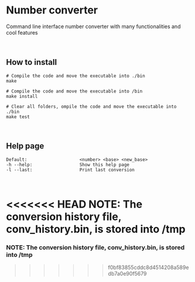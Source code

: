 # Number converter

Command line interface number converter with many functionalities and cool features

<br />

## How to install

```shell
# Compile the code and move the executable into ./bin
make

# Compile the code and move the executable into /bin
make install

# Clear all folders, ompile the code and move the executable into ./bin
make test

```

<br />

## Help page
```shell
Default:					<number> <base> <new_base> 
-h --help:					Show this help page
-l --last:					Print last conversion 
```
<br />

<<<<<<< HEAD
**NOTE**: The conversion history file, conv_history.bin, is stored into /tmp 
=======
### **NOTE**: The conversion history file, conv_history.bin, is stored into /tmp 
>>>>>>> f0bf83855cddc8d4514208a589edb7a0e90f5679
